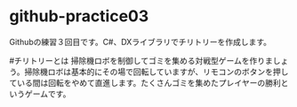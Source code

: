 # github-practice03
Githubの練習３回目です。C#、DXライブラリでチリトリーを作成します。

#チリトリーとは
掃除機ロボを制御してゴミを集める対戦型ゲームを作りましょう。掃除機ロボは基本的にその場で回転していますが、リモコンのボタンを押している間は回転をやめて直進します。たくさんゴミを集めたプレイヤーの勝利というゲームです。